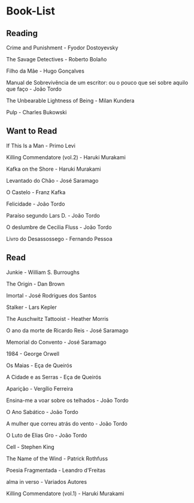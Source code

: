# Book-List

## Reading

Crime and Punishment - Fyodor Dostoyevsky

The Savage Detectives - Roberto Bolaño

Filho da Mãe - Hugo Gonçalves

Manual de Sobrevivência de um escritor: ou o pouco que sei sobre aquilo que faço - João Tordo

The Unbearable Lightness of Being - Milan Kundera

Pulp - Charles Bukowski

## Want to Read

If This Is a Man - Primo Levi

Killing Commendatore (vol.2) - Haruki Murakami

Kafka on the Shore - Haruki Murakami 

Levantado do Chão - José Saramago

O Castelo - Franz Kafka

Felicidade - João Tordo

Paraíso segundo Lars D. - João Tordo

O deslumbre de Cecilia Fluss - João Tordo

Livro do Desassossego - Fernando Pessoa

## Read

Junkie - William S. Burroughs

The Origin - Dan Brown

Imortal - José Rodrigues dos Santos

Stalker - Lars Kepler

The Auschwitz Tattooist - Heather Morris

O ano da morte de Ricardo Reis - José Saramago

Memorial do Convento - José Saramago

1984 - George Orwell

Os Maias - Eça de Queirós

A Cidade e as Serras - Eça de Queirós

Aparição - Vergílio Ferreira

Ensina-me a voar sobre os telhados - João Tordo

O Ano Sabático - João Tordo

A mulher que correu atrás do vento - João Tordo

O Luto de Elias Gro - João Tordo

Cell - Stephen King

The Name of the Wind - Patrick Rothfuss

Poesia Fragmentada - Leandro d'Freitas

alma in verso - Variados Autores

Killing Commendatore (vol.1) - Haruki Murakami

